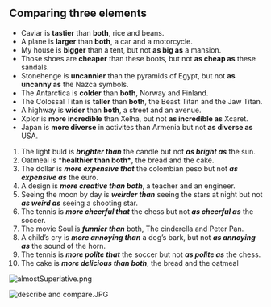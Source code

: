 ## Comparing three elements

- Caviar is **tastier** than **both**, rice and beans.
- A plane is **larger** than **both**, a car and a motorcycle.
- My house is **bigger** than a tent, but not **as big as** a mansion.
- Those shoes are **cheaper** than these boots, but not **as cheap as** these sandals.
- Stonehenge is **uncannier** than the pyramids of Egypt, but not **as uncanny as** the Nazca symbols.
- The Antarctica is **colder** than **both**, Norway and Finland.
- The Colossal Titan is **taller** than **both**, the Beast Titan and the Jaw Titan.
- A highway is **wider** than **both**, a street and an avenue.
- Xplor is **more incredible** than Xelha, but not **as incredible as** Xcaret.
- Japan is **more diverse** in activites than Armenia but not **as diverse as** USA.

1. The light buld is ***brighter than*** the candle but not ***as bright as*** the sun.
2. Oatmeal is ***healthier than both\***, the bread and the cake.
3. The dollar is ***more expensive that*** the colombian peso but not ***as expensive as*** the euro.
4. A design is ***more creative than both***, a teacher and an engineer.
5. Seeing the moon by day is ***weirder than*** seeing the stars at night but not ***as weird as*** seeing a shooting star.
6. The tennis is ***more cheerful that*** the chess but not ***as cheerful as*** the soccer.
7. The movie Soul is ***funnier than*** both, The cinderella and Peter Pan.
8. A child’s cry is ***more annoying than*** a dog’s bark, but not ***as annoying as*** the sound of the horn.
9. The tennis is ***more polite that*** the soccer but not ***as polite as*** the chess.
10. The cake is ***more delicious than both***, the bread and the oatmeal

![almostSuperlative.png](https://static.platzi.com/media/user_upload/almostSuperlative-272d4e7c-e817-4c33-a5aa-e384f7de5d0e.jpg)

![describe and compare.JPG](https://static.platzi.com/media/user_upload/describe%20and%20compare-b047a0a0-4611-41bd-86f3-b2047c0949ed.jpg)